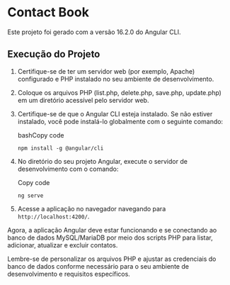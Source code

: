 # Contact Book

Este projeto foi gerado com a versão 16.2.0 do Angular CLI.

Execução do Projeto
-------------------

1.  Certifique-se de ter um servidor web (por exemplo, Apache) configurado e PHP instalado no seu ambiente de desenvolvimento.

2.  Coloque os arquivos PHP (list.php, delete.php, save.php, update.php) em um diretório acessível pelo servidor web.

3.  Certifique-se de que o Angular CLI esteja instalado. Se não estiver instalado, você pode instalá-lo globalmente com o seguinte comando:

    bashCopy code

    `npm install -g @angular/cli`

4.  No diretório do seu projeto Angular, execute o servidor de desenvolvimento com o comando:

    Copy code

    `ng serve`

5.  Acesse a aplicação no navegador navegando para `http://localhost:4200/`.

Agora, a aplicação Angular deve estar funcionando e se conectando ao banco de dados MySQL/MariaDB por meio dos scripts PHP para listar, adicionar, atualizar e excluir contatos.

Lembre-se de personalizar os arquivos PHP e ajustar as credenciais do banco de dados conforme necessário para o seu ambiente de desenvolvimento e requisitos específicos.
